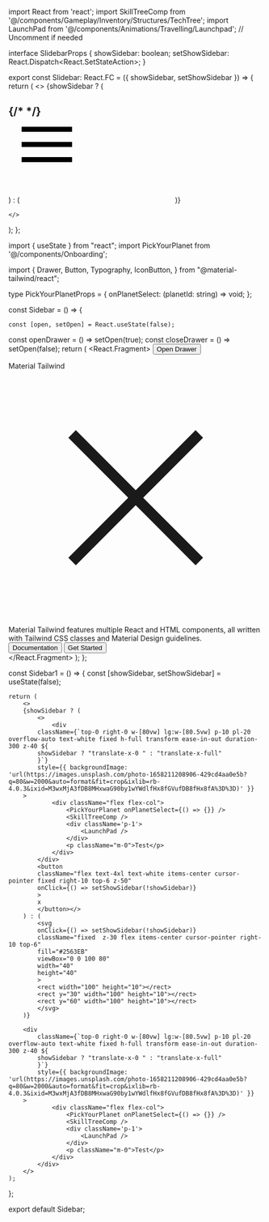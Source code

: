 import React from 'react';
import SkillTreeComp from '@/components/Gameplay/Inventory/Structures/TechTree';
import LaunchPad from '@/components/Animations/Travelling/Launchpad'; // Uncomment if needed

interface SlidebarProps {
  showSidebar: boolean;
  setShowSidebar: React.Dispatch<React.SetStateAction<boolean>>;
}

export const Slidebar: React.FC<SlidebarProps> = ({ showSidebar, setShowSidebar }) => {
  return (
    <>
      {showSidebar ? (
<div
        className={`top-0 right-0 w-[80vw] lg:w-[80.5vw] p-10 pl-20 overflow-auto text-white fixed h-full transform ease-in-out duration-300 z-40 ${
          showSidebar ? 'translate-x-0 ' : 'translate-x-full'
        }`}
        style={{ backgroundImage: 'url(https://images.unsplash.com/photo-1658211208906-429cd4aa0e5b?q=80&w=2000&auto=format&fit=crop&ixlib=rb-4.0.3&ixid=M3wxMjA3fDB8MHxwaG90by1wYWdlfHx8fGVufDB8fHx8fA%3D%3D)' }}
      >
        <h2 className="mt-20 text-4xl font-semibold text-white">
          <SkillTreeComp />
          {/* <LaunchPad /> */}
        </h2>
      </div>
      ) : (
        <svg
          onClick={() => setShowSidebar(true)}
          className="fixed z-30 flex items-center cursor-pointer right-10 top-6"
          fill="#2563EB"
          viewBox="0 0 100 80"
          width="40"
          height="40"
        >
          <rect width="100" height="10"></rect>
          <rect y="30" width="100" height="10"></rect>
          <rect y="60" width="100" height="10"></rect>
        </svg>
      )}

      
    </>
  );
};

import { useState } from "react";
import PickYourPlanet from '@/components/Onboarding';

import {
    Drawer,
    Button,
    Typography,
    IconButton,
  } from "@material-tailwind/react";

type PickYourPlanetProps = {
    onPlanetSelect: (planetId: string) => void;
};

const Sidebar = () => {

    const [open, setOpen] = React.useState(false);
 
  const openDrawer = () => setOpen(true);
  const closeDrawer = () => setOpen(false);
    return (
<React.Fragment>
      <Button onClick={openDrawer}>Open Drawer</Button>
      <Drawer open={open} onClose={closeDrawer} className="p-4">
        <div className="mb-6 flex items-center justify-between">
          <Typography variant="h5" color="blue-gray">
            Material Tailwind
          </Typography>
          <IconButton variant="text" color="blue-gray" onClick={closeDrawer}>
            <svg
              xmlns="http://www.w3.org/2000/svg"
              fill="none"
              viewBox="0 0 24 24"
              strokeWidth={2}
              stroke="currentColor"
              className="h-5 w-5"
            >
              <path
                strokeLinecap="round"
                strokeLinejoin="round"
                d="M6 18L18 6M6 6l12 12"
              />
            </svg>
          </IconButton>
        </div>
        <Typography color="gray" className="mb-8 pr-4 font-normal">
          Material Tailwind features multiple React and HTML components, all
          written with Tailwind CSS classes and Material Design guidelines.
        </Typography>
        <div className="flex gap-2">
          <Button size="sm" variant="outlined">
            Documentation
          </Button>
          <Button size="sm">Get Started</Button>
        </div>
      </Drawer>
    </React.Fragment>
    );
};

const Sidebar1 = () => {
    const [showSidebar, setShowSidebar] = useState(false);

    return (
        <>
        {showSidebar ? (
            <>
                <div
            className={`top-0 right-0 w-[80vw] lg:w-[80.5vw] p-10 pl-20 overflow-auto text-white fixed h-full transform ease-in-out duration-300 z-40 ${
            showSidebar ? "translate-x-0 " : "translate-x-full"
            }`}
            style={{ backgroundImage: 'url(https://images.unsplash.com/photo-1658211208906-429cd4aa0e5b?q=80&w=2000&auto=format&fit=crop&ixlib=rb-4.0.3&ixid=M3wxMjA3fDB8MHxwaG90by1wYWdlfHx8fGVufDB8fHx8fA%3D%3D)' }}
        >
                <div className="flex flex-col">
                    <PickYourPlanet onPlanetSelect={() => {}} />
                    <SkillTreeComp />
                    <div className='p-1'>
                        <LaunchPad />
                    </div>
                    <p className="m-0">Test</p>
                </div>
            </div>
            <button
            className="flex text-4xl text-white items-center cursor-pointer fixed right-10 top-6 z-50"
            onClick={() => setShowSidebar(!showSidebar)}
            >
            x
            </button></>
        ) : (
            <svg
            onClick={() => setShowSidebar(!showSidebar)}
            className="fixed  z-30 flex items-center cursor-pointer right-10 top-6"
            fill="#2563EB"
            viewBox="0 0 100 80"
            width="40"
            height="40"
            >
            <rect width="100" height="10"></rect>
            <rect y="30" width="100" height="10"></rect>
            <rect y="60" width="100" height="10"></rect>
            </svg>
        )}

        <div
            className={`top-0 right-0 w-[80vw] lg:w-[80.5vw] p-10 pl-20 overflow-auto text-white fixed h-full transform ease-in-out duration-300 z-40 ${
            showSidebar ? "translate-x-0 " : "translate-x-full"
            }`}
            style={{ backgroundImage: 'url(https://images.unsplash.com/photo-1658211208906-429cd4aa0e5b?q=80&w=2000&auto=format&fit=crop&ixlib=rb-4.0.3&ixid=M3wxMjA3fDB8MHxwaG90by1wYWdlfHx8fGVufDB8fHx8fA%3D%3D)' }}
        >
                <div className="flex flex-col">
                    <PickYourPlanet onPlanetSelect={() => {}} />
                    <SkillTreeComp />
                    <div className='p-1'>
                        <LaunchPad />
                    </div>
                    <p className="m-0">Test</p>
                </div>
            </div>
        </>
    );
};

export default Sidebar;
